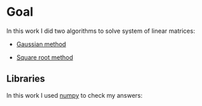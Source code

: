 # Goal

In this work I did two algorithms to solve system of linear matrices:

- [Gaussian method](https://github.com/mezgoodle/numericalMethods_labs/blob/master/Lab2/gaussian.py)

- [Square root method](https://github.com/mezgoodle/numericalMethods_labs/blob/master/Lab2/squareRoot.py)

## Libraries

In this work I used [numpy](https://github.com/numpy/numpy) to check my answers:
